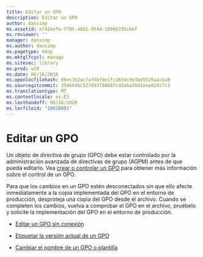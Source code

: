 ```yaml
---
title: Editar un GPO
description: Editar un GPO
author: dansimp
ms.assetid: ef42eefe-7705-46b2-954d-18966335cbbf
ms.reviewer: ''
manager: dansimp
ms.author: dansimp
ms.pagetype: mdop
ms.mktglfcycl: manage
ms.sitesec: library
ms.prod: w10
ms.date: 06/16/2016
ms.openlocfilehash: 86ec3b2ac7afdbfde1fc1654c9e3bd5525aacba8
ms.sourcegitcommit: 354664bc527d93f80687cd2eba70d1eea024c7c3
ms.translationtype: MT
ms.contentlocale: es-ES
ms.lasthandoff: 06/26/2020
ms.locfileid: "10820881"
---
```

# Editar un GPO


Un objeto de directiva de grupo (GPO) debe estar controlado por la administración avanzada de directivas de grupo (AGPM) antes de que pueda editarlo. Vea [crear o controlar un GPO](creating-or-controlling-a-gpo-agpm40-ed.md) para obtener más información sobre el control de un GPO.

Para que los cambios en un GPO estén desconectados sin que ello afecte inmediatamente a la copia implementada del GPO en el entorno de producción, desproteja una copia del GPO desde el archivo. Cuando se completen los cambios, vuelva a comprobar el GPO en el archivo, pruébelo y solicite la implementación del GPO en el entorno de producción.

-   [Editar un GPO sin conexión](edit-a-gpo-offline-agpm40.md)

-   [Etiquetar la versión actual de un GPO](label-the-current-version-of-a-gpo-agpm40.md)

-   [Cambiar el nombre de un GPO o plantilla](rename-a-gpo-or-template-agpm40.md)

 

 





